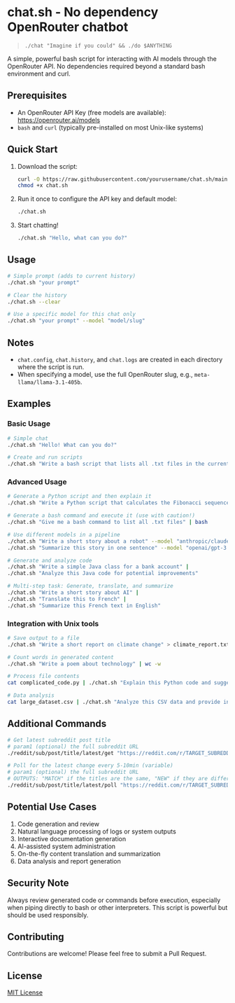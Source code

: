 # chat.sh - No dependency OpenRouter chatbot

> `./chat "Imagine if you could" && ./do $ANYTHING`

A simple, powerful bash script for interacting with AI models through the OpenRouter API. No dependencies required beyond a standard bash environment and curl.

## Prerequisites

- An OpenRouter API Key (free models are available): https://openrouter.ai/models
- `bash` and `curl` (typically pre-installed on most Unix-like systems)

## Quick Start

1. Download the script:
   ```bash
   curl -O https://raw.githubusercontent.com/yourusername/chat.sh/main/chat.sh
   chmod +x chat.sh
   ```

2. Run it once to configure the API key and default model:
   ```bash
   ./chat.sh
   ```

3. Start chatting!
   ```bash
   ./chat.sh "Hello, what can you do?"
   ```

## Usage

```bash
# Simple prompt (adds to current history)
./chat.sh "your prompt"

# Clear the history
./chat.sh --clear

# Use a specific model for this chat only
./chat.sh "your prompt" --model "model/slug"
```

## Notes

- `chat.config`, `chat.history`, and `chat.logs` are created in each directory where the script is run.
- When specifying a model, use the full OpenRouter slug, e.g., `meta-llama/llama-3.1-405b`.

## Examples

### Basic Usage

```bash
# Simple chat
./chat.sh "Hello! What can you do?"

# Create and run scripts
./chat.sh "Write a bash script that lists all .txt files in the current directory"
```

### Advanced Usage

```bash
# Generate a Python script and then explain it
./chat.sh "Write a Python script that calculates the Fibonacci sequence" | ./chat.sh "Explain this Python code"

# Generate a bash command and execute it (use with caution!)
./chat.sh "Give me a bash command to list all .txt files" | bash

# Use different models in a pipeline
./chat.sh "Write a short story about a robot" --model "anthropic/claude-3-opus-20240229" | 
./chat.sh "Summarize this story in one sentence" --model "openai/gpt-3.5-turbo"

# Generate and analyze code
./chat.sh "Write a simple Java class for a bank account" | 
./chat.sh "Analyze this Java code for potential improvements"

# Multi-step task: Generate, translate, and summarize
./chat.sh "Write a short story about AI" | 
./chat.sh "Translate this to French" | 
./chat.sh "Summarize this French text in English"
```

### Integration with Unix tools

```bash
# Save output to a file
./chat.sh "Write a short report on climate change" > climate_report.txt

# Count words in generated content
./chat.sh "Write a poem about technology" | wc -w

# Process file contents
cat complicated_code.py | ./chat.sh "Explain this Python code and suggest optimizations"

# Data analysis
cat large_dataset.csv | ./chat.sh "Analyze this CSV data and provide insights"
```

## Additional Commands
```bash
# Get latest subreddit post title
# param1 (optional) the full subreddit URL
./reddit/sub/post/title/latest/get "https://reddit.com/r/TARGET_SUBREDDIT"

# Poll for the latest change every 5-10min (variable)
# param1 (optional) the full subreddit URL
# OUTPUTS: "MATCH" if the titles are the same, "NEW" if they are different 
./reddit/sub/post/title/latest/poll "https://reddit.com/r/TARGET_SUBREDDIT"
```

## Potential Use Cases

1. Code generation and review
2. Natural language processing of logs or system outputs
3. Interactive documentation generation
4. AI-assisted system administration
5. On-the-fly content translation and summarization
6. Data analysis and report generation

## Security Note

Always review generated code or commands before execution, especially when piping directly to bash or other interpreters. This script is powerful but should be used responsibly.

## Contributing

Contributions are welcome! Please feel free to submit a Pull Request.

## License

[MIT License](LICENSE)